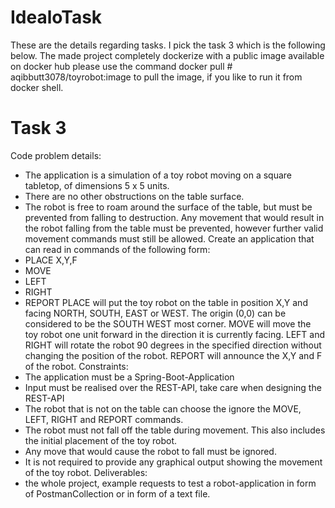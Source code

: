 # IdealoTask
These are the details regarding tasks. I pick the task 3 which is the following below. The made project completely dockerize with a public image available on docker hub please use the command docker pull # aqibbutt3078/toyrobot:image to pull the image, if you like to run it from docker shell.
# Task 3

Code problem details:
- The application is a simulation of a toy robot moving on a square tabletop, of
dimensions 5 x 5 units.
- There are no other obstructions on the table surface.
- The robot is free to roam around the surface of the table, but must be prevented from
falling to destruction. Any movement that would result in the robot falling from the table must
be prevented, however further valid movement commands must still be allowed.
Create an application that can read in commands of the following form:
- PLACE X,Y,F
- MOVE
- LEFT
- RIGHT
- REPORT
PLACE will put the toy robot on the table in position X,Y and facing NORTH,
SOUTH, EAST or WEST. The origin (0,0) can be considered to be the SOUTH WEST
most corner.
MOVE will move the toy robot one unit forward in the direction it is currently facing.
LEFT and RIGHT will rotate the robot 90 degrees in the specified direction without
changing the position of the robot.
REPORT will announce the X,Y and F of the robot. 
Constraints:
- The application must be a Spring-Boot-Application
- Input must be realised over the REST-API, take care when designing the REST-API
- The robot that is not on the table can choose the ignore the MOVE, LEFT, RIGHT
and REPORT commands.
- The robot must not fall off the table during movement. This also includes the initial
placement of the toy robot.
- Any move that would cause the robot to fall must be ignored.
- It is not required to provide any graphical output showing the movement of the toy
robot. 
Deliverables: 
- the whole project, example requests to test a robot-application in form of PostmanCollection or in form of a text file.
